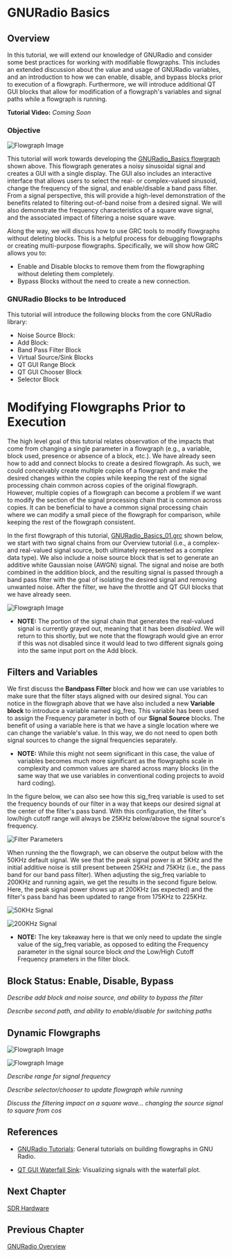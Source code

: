 # GNURadio Basics

## Overview
In this tutorial, we will extend our knowledge of GNURadio and consider some best practices for working with modifiable flowgraphs. This includes an extended discussion about the value and usage of GNURadio variables, and an introduction to how we can enable, disable, and bypass blocks prior to execution of a flowgraph. Furthermore, we will introduce additional QT GUI blocks that allow for modification of a flowgraph's variables and signal paths while a flowgraph is running.


**Tutorial Video:** _Coming Soon_


### Objective

![Flowgraph Image](https://github.com/UCaNLabUMB/SDR_Tutorials/blob/main/Documentation/Images/Basics/GRBasics_03.png)

This tutorial will work towards developing the [GNURadio_Basics flowgraph](https://github.com/UCaNLabUMB/SDR_Tutorials/tree/main/Flowgraphs/02_Basics) shown above. This flowgraph generates a noisy sinusoidal signal and creates a GUI with a single display. The GUI also includes an interactive interface that allows users to select the real- or complex-valued sinusoid, change the frequency of the signal, and enable/disable a band pass filter. From a signal perspective, this will provide a high-level demonstration of the benefits related to filtering out-of-band noise from a desired signal. We will also demonstrate the frequency characteristics of a square wave signal, and the associated impact of filtering a noise square wave.

Along the way, we will discuss how to use GRC tools to modify flowgraphs without deleting blocks. This is a helpful process for debugging flowgraphs or creating multi-purpose flowgraphs. Specifically, we will show how GRC allows you to:
* Enable and Disable blocks to remove them from the flowgraphing without deleting them completely.
* Bypass Blocks without the need to create a new connection.


### GNURadio Blocks to be Introduced
This tutorial will introduce the following blocks from the core GNURadio library:
* Noise Source Block:
* Add Block:
* Band Pass Filter Block
* Virtual Source/Sink Blocks
* QT GUI Range Block
* QT GUI Chooser Block
* Selector Block



# Modifying Flowgraphs Prior to Execution
The high level goal of this tutorial relates observation of the impacts that come from changing a single parameter in a flowgraph (e.g., a variable, block used, presence or absence of a block, etc.). 
We have already seen how to add and connect blocks to create a desired flowgraph. As such, we could conceivably create multiple copies of a flowgraph and make the desired changes within the copies while keeping the rest of the signal processing chain common across copies of the original flowgraph. However, multiple copies of a flowgraph can become a problem if we want to modify the section of the signal processing chain that is common across copies. 
It can be beneficial to have a common signal processing chain where we can modify a small piece of the flowgraph for comparison, while keeping the rest of the flowgraph consistent. 

In the first flowgraph of this tutorial, [GNURadio_Basics_01.grc](https://github.com/UCaNLabUMB/SDR_Tutorials/tree/main/Flowgraphs/02_Basics) shown below, we start with two signal chains from our Overview tutorial (i.e., a complex- and real-valued signal source, both ultimately represented as a complex data type). We also include a noise source block that is set to generate an additive white Gaussian noise (AWGN) signal. The signal and noise are both combined in the addition block, and the resulting signal is passed through a band pass filter with the goal of isolating the desired signal and removing unwanted noise. After the filter, we have the throttle and QT GUI blocks that we have already seen.

![Flowgraph Image](https://github.com/UCaNLabUMB/SDR_Tutorials/blob/main/Documentation/Images/02_Basics/GRBasics_01.png)

* **NOTE:** The portion of the signal chain that generates the real-valued signal is currently grayed out, meaning that it has been _disabled_. We will return to this shortly, but we note that the flowgraph would give an error if this was not disabled since it would lead to two different signals going into the same input port on the Add block. 



## Filters and Variables
We first discuss the **Bandpass Filter** block and how we can use variables to make sure that the filter stays aligned with our desired signal. You can notice in the flowgraph above that we have also included a new **Variable block** to introduce a variable named sig\_freq. This variable has been used to assign the Frequency parameter in both of our **Signal Source** blocks. The benefit of using a variable here is that we have a single location where we can change the variable's value. In this way, we do not need to open both signal sources to change the signal frequencies separately. 

* **NOTE:** While this might not seem significant in this case, the value of variables becomes much more significant as the flowgraphs scale in complexity and common values are shared across many blocks (in the same way that we use variables in conventional coding projects to avoid hard coding). 

In the figure below, we can also see how this sig\_freq variable is used to set the frequency bounds of our filter in a way that keeps our desired signal at the center of the filter's pass band. With this configuration, the filter's low/high cutoff range will always be 25KHz below/above the signal source's frequency.

![Filter Parameters](https://github.com/UCaNLabUMB/SDR_Tutorials/blob/main/Documentation/Images/02_Basics/GRBasics_01_01.png)

When running the the flowgraph, we can observe the output below with the 50KHz default signal. We see that the peak signal power is at 5KHz and the initial additive noise is still present between 25KHz and 75KHz (i.e., the pass band for our band pass filter). When adjusting the sig\_freq variable to 200KHz and running again, we get the results in the second figure below. Here, the peak signal power shows up at 200KHz (as expected) and the filter's pass band has been updated to range from 175KHz to 225KHz. 

![50KHz Signal](https://github.com/UCaNLabUMB/SDR_Tutorials/blob/main/Documentation/Images/02_Basics/GRBasics_01_02.png)

![200KHz Signal](https://github.com/UCaNLabUMB/SDR_Tutorials/blob/main/Documentation/Images/02_Basics/GRBasics_01_03.png)

* **NOTE:** The key takeaway here is that we only need to update the single value of the sig\_freq variable, as opposed to editing the Frequency parameter in the signal source block _and_ the Low/High Cutoff Frequency prameters in the filter block.


## Block Status: Enable, Disable, Bypass
_Describe add block and noise source, and ability to bypass the filter_

_Describe second path, and ability to enable/disable for switching paths_




## Dynamic Flowgraphs
![Flowgraph Image](https://github.com/UCaNLabUMB/SDR_Tutorials/blob/main/Documentation/Images/02_Basics/GRBasics_02.png)

![Flowgraph Image](https://github.com/UCaNLabUMB/SDR_Tutorials/blob/main/Documentation/Images/02_Basics/GRBasics_03.png)

_Describe range for signal frequency_

_Describe selector/chooser to update flowgraph while running_

_Discuss the filtering impact on a square wave... changing the source signal to square from cos_

## References
* [GNURadio Tutorials](https://wiki.gnuradio.org/index.php?title=Tutorials): General tutorials on building flowgraphs in GNU Radio.

* [QT GUI Waterfall Sink](https://wiki.gnuradio.org/index.php/QT_GUI_Waterfall_Sink): Visualizing signals with the waterfall plot.


## Next Chapter
[SDR Hardware](https://github.com/UCaNLabUMB/SDR_Tutorials/blob/main/Documentation/SDR_Hardware.md) 

## Previous Chapter
[GNURadio Overview](https://github.com/UCaNLabUMB/SDR_Tutorials/blob/main/Documentation/GNURadio_Overview.md)
